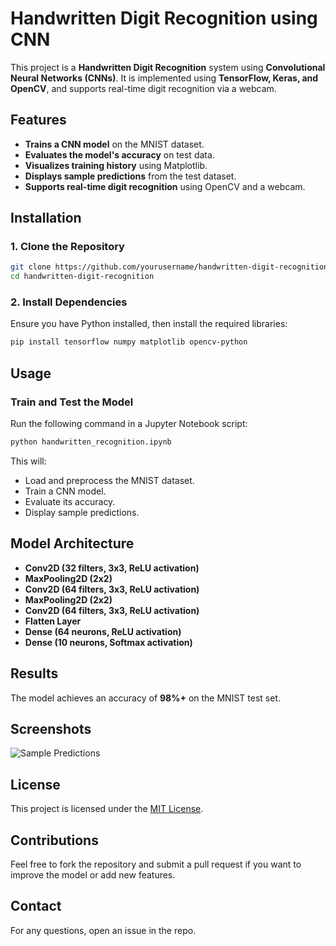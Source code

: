 # Handwritten Digit Recognition using CNN

This project is a **Handwritten Digit Recognition** system using **Convolutional Neural Networks (CNNs)**. It is implemented using **TensorFlow, Keras, and OpenCV**, and supports real-time digit recognition via a webcam.

## Features
- **Trains a CNN model** on the MNIST dataset.
- **Evaluates the model's accuracy** on test data.
- **Visualizes training history** using Matplotlib.
- **Displays sample predictions** from the test dataset.
- **Supports real-time digit recognition** using OpenCV and a webcam.

## Installation
### **1. Clone the Repository**
```bash
git clone https://github.com/yourusername/handwritten-digit-recognition.git
cd handwritten-digit-recognition
```
### **2. Install Dependencies**
Ensure you have Python installed, then install the required libraries:
```bash
pip install tensorflow numpy matplotlib opencv-python
```

## Usage
### **Train and Test the Model**
Run the following command in a Jupyter Notebook script:
```python
python handwritten_recognition.ipynb
```
This will:
- Load and preprocess the MNIST dataset.
- Train a CNN model.
- Evaluate its accuracy.
- Display sample predictions.


## Model Architecture
- **Conv2D (32 filters, 3x3, ReLU activation)**
- **MaxPooling2D (2x2)**
- **Conv2D (64 filters, 3x3, ReLU activation)**
- **MaxPooling2D (2x2)**
- **Conv2D (64 filters, 3x3, ReLU activation)**
- **Flatten Layer**
- **Dense (64 neurons, ReLU activation)**
- **Dense (10 neurons, Softmax activation)**

## Results
The model achieves an accuracy of **98%+** on the MNIST test set.

## Screenshots
![Sample Predictions](https://github.com/user-attachments/assets/76a45aad-23ac-4461-88c7-53bd6c18a49e)


## License
This project is licensed under the [MIT License](LICENSE).

## Contributions
Feel free to fork the repository and submit a pull request if you want to improve the model or add new features.

## Contact
For any questions, open an issue in the repo.
